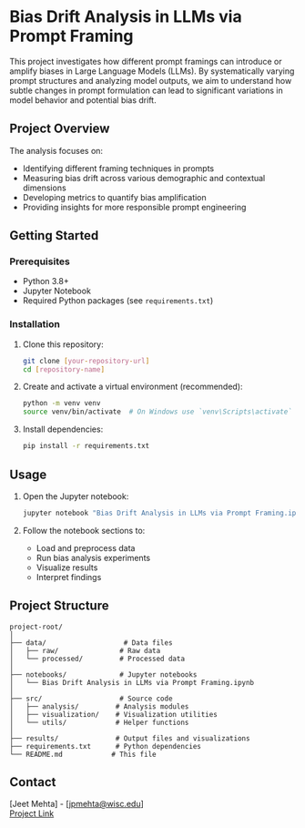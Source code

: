 # Bias Drift Analysis in LLMs via Prompt Framing

This project investigates how different prompt framings can introduce or amplify biases in Large Language Models (LLMs). By systematically varying prompt structures and analyzing model outputs, we aim to understand how subtle changes in prompt formulation can lead to significant variations in model behavior and potential bias drift.

## Project Overview

The analysis focuses on:
- Identifying different framing techniques in prompts
- Measuring bias drift across various demographic and contextual dimensions
- Developing metrics to quantify bias amplification
- Providing insights for more responsible prompt engineering

## Getting Started

### Prerequisites

- Python 3.8+
- Jupyter Notebook
- Required Python packages (see `requirements.txt`)

### Installation

1. Clone this repository:
   ```bash
   git clone [your-repository-url]
   cd [repository-name]
   ```

2. Create and activate a virtual environment (recommended):
   ```bash
   python -m venv venv
   source venv/bin/activate  # On Windows use `venv\Scripts\activate`
   ```

3. Install dependencies:
   ```bash
   pip install -r requirements.txt
   ```

## Usage

1. Open the Jupyter notebook:
   ```bash
   jupyter notebook "Bias Drift Analysis in LLMs via Prompt Framing.ipynb"
   ```

2. Follow the notebook sections to:
   - Load and preprocess data
   - Run bias analysis experiments
   - Visualize results
   - Interpret findings

## Project Structure

```
project-root/
│
├── data/                   # Data files
│   ├── raw/               # Raw data
│   └── processed/         # Processed data
│
├── notebooks/             # Jupyter notebooks
│   └── Bias Drift Analysis in LLMs via Prompt Framing.ipynb
│
├── src/                   # Source code
│   ├── analysis/         # Analysis modules
│   ├── visualization/    # Visualization utilities
│   └── utils/            # Helper functions
│
├── results/              # Output files and visualizations
├── requirements.txt      # Python dependencies
└── README.md            # This file
```

## Contact

[Jeet Mehta] - [jpmehta@wisc.edu]  
[Project Link](https://github.com/jpmehta1/Bias-Drift-Analysis)
